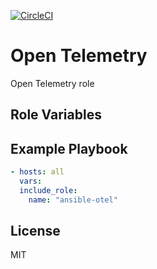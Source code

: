 [![CircleCI](https://circleci.com/gh/mtpettyp/ansible-otel.svg?style=svg)](https://circleci.com/gh/mtpettyp/ansible-otel)



Open Telemetry
==============

Open Telemetry role


Role Variables
--------------


Example Playbook
----------------

```yaml
- hosts: all
  vars:
  include_role:
    name: "ansible-otel"
```


License
-------

MIT

